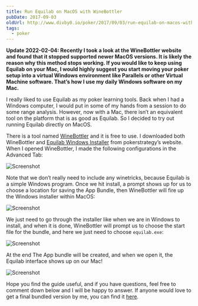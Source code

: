 ```yaml
---
title: Run Equilab on MacOS with WineBottler
pubDate: 2017-09-03
oldUrl: http://www.divby0.io/poker/2017/09/03/run-equilab-on-macos-with-winebottler.html
tags:
  - poker
---
```


**Update 2022-02-04: Recently I took a look at the WineBottler website and found that it stopped supported newer MacOS versions. It is likely the reason why this method stops working. If you would like to keep using Equilab on your Mac, I would highly suggest you start moving your poker setup into a virtual Windows environment like Parallels or other Virtual Machine software. That’s how I use my daily Windows software on my Mac.**

I really liked to use Equilab as my poker learning tools. Back when I had a Windows computer, I would put in some of my hands from a session to do some range analysis. However, now with a Mac, there isn’t an equivalent tool on the platform that is as good as Equilab. So I decided to try out running Equilab directly on MacOS.

There is a tool named [WineBottler](http://winebottler.kronenberg.org/) and it is free to use. I downloaded both WineBottler and [Equilab Windows Installer](https://www.pokerstrategy.com/poker-software-tools/equilab-holdem/) from pokerstrategy’s website. When I opened WineBottler, I made the following configurations in the Advanced Tab:

![Screenshot](/equilab-0.png)

Note that we don’t really need to include any winetricks, because Equilab is a simple Windows program. Once we hit install, a prompt shows up for us to choose a location for saving the App Bundle, then WineBottler will fire up the Windows installer within MacOS:

![Screenshot](/equilab-1.png)

We just need to go through the installer like when we are in Windows to install, and when it is done, WineBottler will prompt us to choose the start file for the bundle, and here we just need to choose `equilab.exe`:

![Screenshot](/equilab-2.png)

At the end The App bundle will be created, and when we open it, the Equilab interface shows up on our Mac!

![Screenshot](/equilab-3.png)

Hope you find the guide useful, and if you have questions, feel free to comment down below and I will be happy to answer. If anyone would love to get a final bundled version by me, you can find it [here](https://drive.google.com/file/d/0BxVaAslT4zEtMzVoZkRlMHBjRGs/view?usp=sharing).